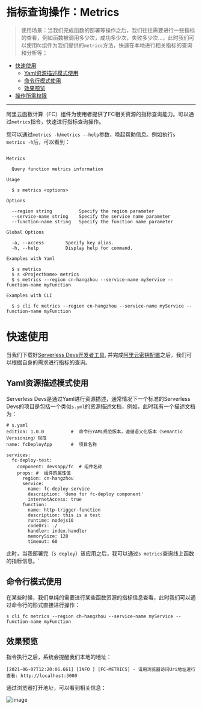 # 指标查询操作：Metrics

> 使用场景：当我们完成函数的部署等操作之后，我们往往需要进行一些指标的查看，例如函数被调用多少次，成功多少次，失败多少次...，此时我们可以使用fc组件为我们提供的`metrics`方法，快速在本地进行相关指标的查询和分析等；

- [快速使用](#快速使用)
    - [Yaml资源描述模式使用](#Yaml资源描述模式使用)
    - [命令行模式使用](#命令行模式使用)
    - [效果预览](#效果预览)
- [操作所需权限](../Others/authority/command.md#metrics-指令)

-----


阿里云函数计算（FC）组件为使用者提供了FC相关资源的指标查询能力。可以通过`metrics`指令，快速进行指标查询操作。

您可以通过`metrics -h`/`metrics --help`参数，唤起帮助信息。例如执行`s metrics -h`后，可以看到：


```

Metrics

  Query function metrics information

Usage

  $ s metrics <options> 

Options

  --region string          Specify the region parameter               
  --service-name string    Specify the service name parameter     
  --function-name string   Specify the function name parameter                          

Global Options

  -a, --access        Specify key alias.   
  -h, --help          Display help for command.                                           

Examples with Yaml

  $ s metrics
  $ s <ProjectName> metrics
  $ s metrics --region cn-hangzhou --service-name myService --function-name myFunction

Examples with CLI

  $ s cli fc metrics --region cn-hangzhou --service-name myService --function-name myFunction

```

# 快速使用

当我们下载好[Serverless Devs开发者工具](../Getting-started/Install-tutorial.md), 并完成[阿里云密钥配置](../Getting-started/Setting-up-credentials.md)之后，我们可以根据自身的需求进行指标的查询。

## Yaml资源描述模式使用

Serverless Devs是通过Yaml进行资源描述，通常情况下一个标准的Serverless Devs的项目是包括一个类似`s.yml`的资源描述文档，例如，此时我有一个描述文档为：

```
# s.yaml
edition: 1.0.0          #  命令行YAML规范版本，遵循语义化版本（Semantic Versioning）规范
name: fcDeployApp       #  项目名称

services:
  fc-deploy-test: 
    component: devsapp/fc  # 组件名称
    props: #  组件的属性值
      region: cn-hangzhou
      service:
        name: fc-deploy-service
        description: 'demo for fc-deploy component'
        internetAccess: true
      function:
        name: http-trigger-function
        description: this is a test
        runtime: nodejs10
        codeUri: ./
        handler: index.handler
        memorySize: 128
        timeout: 60
```

此时，当我部署完（`s deploy`）该应用之后，我可以通过`s metrics`查询线上函数的指标信息。`

## 命令行模式使用

在某些时候，我们单纯的需要进行某些函数资源的指标信息查看，此时我们可以通过命令行的形式直接进行操作：

```
s cli fc metrics --region ch-hangzhou --service-name myService --function-name myFunction
```

## 效果预览

指令执行之后，系统会提醒我们本地的地址：

```
[2021-06-07T12:20:06.661] [INFO ] [FC-METRICS] - 请用浏览器访问Uri地址进行查看: http://localhost:3000
```

通过浏览器打开地址，可以看到相关信息：

![image](https://user-images.githubusercontent.com/21079031/120958920-419b2400-c78b-11eb-9f3c-8b49c1354a37.png)

